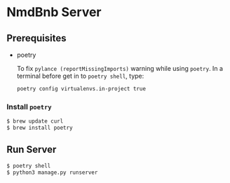 # NmdBnb Server

## Prerequisites

- poetry

  To fix `pylance (reportMissingImports)` warning while using `poetry`. In a terminal before get in to `poetry shell`, type:

  ```sh
  poetry config virtualenvs.in-project true
  ```

### Install `poetry`

```sh
$ brew update curl
$ brew install poetry
```

## Run Server

```sh
$ poetry shell
$ python3 manage.py runserver
```

